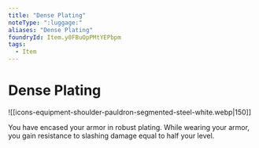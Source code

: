 ```yaml
---
title: "Dense Plating"
noteType: ":luggage:"
aliases: "Dense Plating"
foundryId: Item.y0FBuOpPMtYEPbpm
tags:
  - Item
---
```


# Dense Plating
![[icons-equipment-shoulder-pauldron-segmented-steel-white.webp|150]]

You have encased your armor in robust plating. While wearing your armor, you gain resistance to slashing damage equal to half your level.
